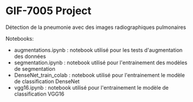 # GIF-7005 Project
Détection de la pneumonie avec des images radiographiques pulmonaires

Notebooks:
 - augmentations.ipynb : notebook utilisé pour les tests d'augmentation des données
 - segmentation.ipynb : notebook utilisé pour l'entrainement des modèles de segmentation
 - DenseNet_train_colab : notebook utilisé pour l'entrainement le modèle de classification DenseNet
 - vgg16.ipynb : notebook utilisé pour l'entrainement le modèle de classification VGG16
